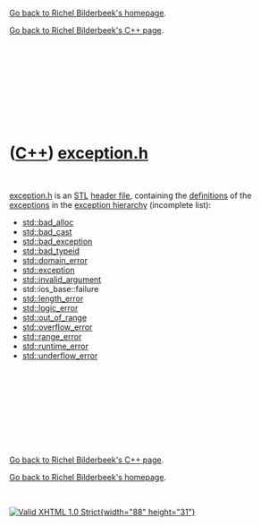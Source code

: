 [Go back to Richel Bilderbeek's homepage](index.htm).

[Go back to Richel Bilderbeek's C++ page](Cpp.htm).

 

 

 

 

 

([C++](Cpp.htm)) [exception.h](CppExceptionH.htm)
=================================================

 

[exception.h](CppExceptionH.htm) is an [STL](CppStl.htm) [header
file](CppHeaderFile.htm), containing the
[definitions](CppDefinition.htm) of the [exceptions](CppException.htm)
in the [exception hierarchy](CppExceptionHierarchy.htm) (incomplete
list):

-   [std::bad\_alloc](CppBad_alloc.htm)
-   [std::bad\_cast](CppBad_cast.htm)
-   [std::bad\_exception](CppBad_exception.htm)
-   [std::bad\_typeid](CppBad_typeid.htm)
-   [std::domain\_error](CppDomain_error.htm)
-   [std::exception](CppException.htm)
-   [std::invalid\_argument](CppInvalid_argument.htm)
-   std::ios\_base::failure
-   [std::length\_error](CppLength_error.htm)
-   [std::logic\_error](CppLogic_error.htm)
-   [std::out\_of\_range](CppOut_of_range.htm)
-   [std::overflow\_error](CppOverflow_error.htm)
-   [std::range\_error](CppRange_error.htm)
-   [std::runtime\_error](CppRuntime_error.htm)
-   [std::underflow\_error](CppUnderflow_error.htm)

 

 

 

 

 

[Go back to Richel Bilderbeek's C++ page](Cpp.htm).

[Go back to Richel Bilderbeek's homepage](index.htm).

 

[![Valid XHTML 1.0 Strict](valid-xhtml10.png){width="88"
height="31"}](http://validator.w3.org/check?uri=referer)
